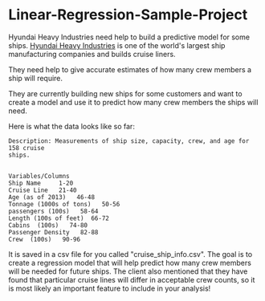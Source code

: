 # Linear-Regression-Sample-Project
 Hyundai Heavy Industries need help to build a predictive model for some ships. [Hyundai Heavy Industries](http://www.hyundai.eu/en) is one of the world's largest ship manufacturing companies and builds cruise liners.

They need help to give accurate estimates of how many crew members a ship will require.

They are currently building new ships for some customers and want  to create a model and use it to predict how many crew members the ships will need.

Here is what the data looks like so far:

    Description: Measurements of ship size, capacity, crew, and age for 158 cruise
    ships.


    Variables/Columns
    Ship Name     1-20
    Cruise Line   21-40
    Age (as of 2013)   46-48
    Tonnage (1000s of tons)   50-56
    passengers (100s)   58-64
    Length (100s of feet)  66-72
    Cabins  (100s)   74-80
    Passenger Density   82-88
    Crew  (100s)   90-96
    
It is saved in a csv file for you called "cruise_ship_info.csv". The goal is to create a regression model that will help predict how many crew members will be needed for future ships. The client also mentioned that they have found that particular cruise lines will differ in acceptable crew counts, so it is most likely an important feature to include in your analysis! 
